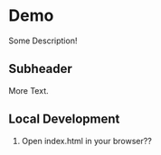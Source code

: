 # Demo 

Some Description!

## Subheader

More Text.

## Local Development

1. Open index.html in your browser??
